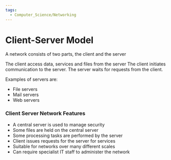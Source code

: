 ```yaml
---
tags:
  - Computer_Science/Networking
---
```

# Client-Server Model
A network consists of two parts, the client and the server

The client access data, services and files from the server
The client initiates communication to the server.
The server waits for requests from the client.

Examples of servers are:
- File servers
- Mail servers
- Web servers

### Client Server Network Features
- A central server is used to manage security
- Some files are held on the central server
- Some processing tasks are performed by the server
- Client issues requests for the server for services
- Suitable for networks over many different scales
- Can require specialist IT staff to administer the network